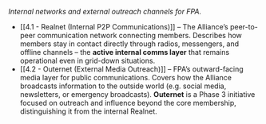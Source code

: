 _Internal networks and external outreach channels for FPA._  
- [[4.1 - Realnet (Internal P2P Communications)]] – The Alliance’s peer-to-peer communication network connecting members. Describes how members stay in contact directly through radios, messengers, and offline channels – the **active internal comms layer** that remains operational even in grid-down situations.  
- [[4.2 - Outernet (External Media Outreach)]] – FPA’s outward-facing media layer for public communications. Covers how the Alliance broadcasts information to the outside world (e.g. social media, newsletters, or emergency broadcasts). **Outernet** is a Phase 3 initiative focused on outreach and influence beyond the core membership, distinguishing it from the internal Realnet.